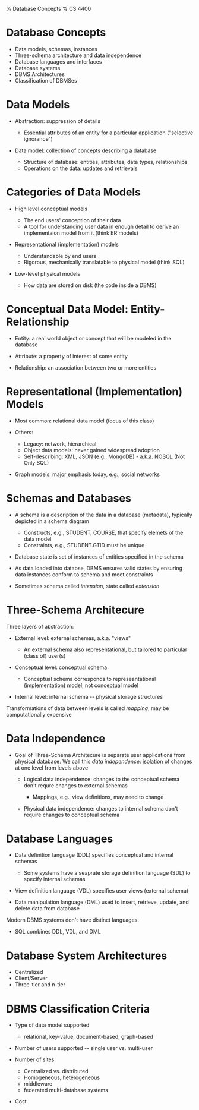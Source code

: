 % Database Concepts
% CS 4400

# Database Concepts

- Data models, schemas, instances
- Three-schema architecture and data independence
- Database languages and interfaces
- Database systems
- DBMS Architectures
- Classification of DBMSes

# Data Models

- Abstraction: suppression of details

    - Essential attributes of an entity for a particular application ("selective ignorance")

- Data model: collection of concepts describing a database

    - Structure of database: entities, attributes, data types, relationships
    - Operations on the data: updates and retrievals

# Categories of Data Models

- High level conceptual models

    - The end users' conception of their data
    - A tool for understanding user data in enough detail to derive an implementaion model from it (think ER models)

- Representational (implementation) models

    - Understandable by end users
    - Rigorous, mechanically translatable to physical model (think SQL)

- Low-level physical models

    - How data are stored on disk (the code inside a DBMS)

# Conceptual Data Model: Entity-Relationship

- Entity: a real world object or concept that will be modeled in the database

- Attribute: a property of interest of some entity

- Relationship: an association between two or more entities

# Representational (Implementation) Models

- Most common: relational data model (focus of this class)

- Others:

    - Legacy: network, hierarchical
    - Object data models: never gained widespread adoption
    - Self-describing:  XML, JSON (e.g., MongoDB) - a.k.a. NOSQL (Not Only SQL)

- Graph models: major emphasis today, e.g., social networks

# Schemas and Databases

- A schema is a description of the data in a database (metadata), typically depicted in a schema diagram

    - Constructs, e.g., STUDENT, COURSE, that specify elemets of the data model
    - Constraints, e.g., STUDENT.GTID must be unique

- Database state is set of instances of entities specified in the schema

- As data loaded into databse, DBMS ensures valid states by ensuring data instances conform to schema and meet constraints

- Sometimes schema called *intension*, state called *extension*

# Three-Schema Architecure

Three layers of abstraction:

- External level: external schemas, a.k.a. "views"

    - An external schema also representational, but tailored to particular (class of) user(s)

- Conceptual level: conceptual schema

    - Conceptual schema corresponds to represeantational (implementation) model, not conceptual model

- Internal level: internal schema -- physical storage structures

Transformations of data between levels is called *mapping*; may be computationally expensive

# Data Independence

- Goal of Three-Schema Architecure is separate user applications from physical database. We call this *data independence*: isolation of changes at one level from levels above

    - Logical data independence: changes to the conceptual schema don't requre changes to external schemas

        - Mappings, e.g., view definitions, may need to change

    - Physical data independence: changes to internal schema don't require changes to conceptual schema

# Database Languages

- Data definition language (DDL) specifies conceptual and internal schemas

    - Some systems have a seaprate storage definition language (SDL) to specify internal schemas

- View definition language (VDL) specifies user views (external schema)
- Data manipulation language (DML) used to insert, retrieve, update, and delete data from database

Modern DBMS systems don't have distinct languages.
- SQL combines DDL, VDL, and DML

# Database System Architectures

- Centralized
- Client/Server
- Three-tier and n-tier

# DBMS Classification Criteria

- Type of data model supported

    - relational, key-value, document-based, graph-based

- Number of users supported -- single user vs. multi-user

- Number of sites

    - Centralized vs. distributed
    - Homogeneous, heterogeneous
    - middleware
    - federated multi-database systems

- Cost
